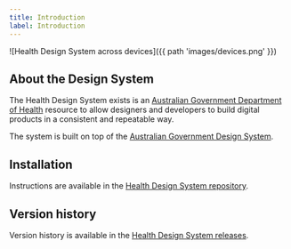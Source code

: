 ```yaml
---
title: Introduction
label: Introduction
---
```


![Health Design System across devices]({{ path 'images/devices.png' }})

## About the Design System

The Health Design System exists is an [Australian Government Department of Health](https://www.health.gov.au) resource to allow designers and developers to build digital products in a consistent and repeatable way.

The system is built on top of the [Australian Government Design System](https://designsystem.gov.au/).

## Installation

Instructions are available in the 
[Health Design System repository](https://github.com/healthgovau/health-design-system#installation).

## Version history

Version history is available in the 
[Health Design System releases](https://github.com/healthgovau/health-design-system/releases).